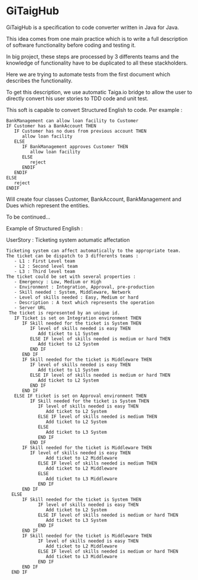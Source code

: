 # GiTaigHub

GiTaigHub is a specification to code converter written in Java for Java.

This idea comes from one main practice which is to write a full description of software functionality before coding and testing it.


In big project, these steps are processed by 3 differents teams and the knowledge of functionality have to be duplicated to all these stackholders.


Here we are trying to automate tests from the first document which describes the functionality.


To get this description, we use automatic Taiga.io bridge to allow the user to directly convert his user stories to TDD code and unit test.

This soft is capable to convert Structured English to code.
Per example :
```
BankManagement can allow loan facility to Customer
IF Customer has a BankAccount THEN
   IF Customer has no dues from previous account THEN
      allow loan facility
   ELSE
      IF BankManagement approves Customer THEN
         allow loan facility
      ELSE
         reject
      ENDIF
   ENDIF
ELSE
   reject
ENDIF
```

Will create four classes Customer, BankAccount, BankManagement and Dues which represent the entities.

To be continued...

Example of Structured English : 


UserStory : Ticketing system aotumatic affectation
```
Ticketing system can affect automatically to the appropriate team.
The ticket can be dispatch to 3 differents teams :
   - L1 : First Level team
   - L2 : Second level team
   - L3 : Third level team
The ticket could be set with several properties :
   - Emergency : Low, Medium or High
   - Environment : Integration, Approval, pre-production
   - Skill needed : System, Middleware, Network
   - Level of skills needed : Easy, Medium or hard
   - Description : A text which represents the operation
   - Server URL
 The ticket is represented by an unique id.
   IF Ticket is set on Integration environment THEN
      IF Skill needed for the ticket is System THEN
         IF level of skills needed is easy THEN
            Add ticket to L1 System
         ELSE IF level of skills needed is medium or hard THEN
            Add ticket to L2 System
         END IF
      END IF
      IF Skill needed for the ticket is Middleware THEN
         IF level of skills needed is easy THEN
            Add ticket to L1 System
         ELSE IF level of skills needed is medium or hard THEN
            Add ticket to L2 System
         END IF
      END IF
   ELSE IF ticket is set on Approval environment THEN
         IF Skill needed for the ticket is System THEN
            IF level of skills needed is easy THEN
               Add ticket to L2 System
            ELSE IF level of skills needed is medium THEN
               Add ticket to L2 System
            ELSE
               Add ticket to L3 System
            END IF
         END IF
      IF Skill needed for the ticket is Middleware THEN
         IF level of skills needed is easy THEN
               Add ticket to L2 Middleware
            ELSE IF level of skills needed is medium THEN
               Add ticket to L2 Middleware
            ELSE
               Add ticket to L3 Middleware
            END IF
      END IF
  ELSE
      IF Skill needed for the ticket is System THEN
            IF level of skills needed is easy THEN
               Add ticket to L2 System
            ELSE IF level of skills needed is medium or hard THEN
               Add ticket to L3 System
            END IF
      END IF
      IF Skill needed for the ticket is Middleware THEN
            IF level of skills needed is easy THEN
               Add ticket to L2 Middleware
            ELSE IF level of skills needed is medium or hard THEN
               Add ticket to L3 Middleware
            END IF
      END IF
  END IF
```
